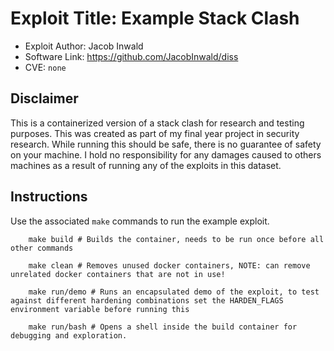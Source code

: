 # Exploit Title: Example Stack Clash

- Exploit Author: Jacob Inwald
- Software Link: <https://github.com/JacobInwald/diss>
- CVE: `none`

## Disclaimer

This is a containerized version of a stack clash for research and testing purposes. This was created as part of my final year project in security research. While running this should be safe, there is no guarantee of safety on your machine. I hold no responsibility for any damages caused to others machines as a result of running any of the exploits in this dataset.

## Instructions

Use the associated `make` commands to run the example exploit.

```
    make build # Builds the container, needs to be run once before all other commands 

    make clean # Removes unused docker containers, NOTE: can remove unrelated docker containers that are not in use!

    make run/demo # Runs an encapsulated demo of the exploit, to test against different hardening combinations set the HARDEN_FLAGS environment variable before running this 

    make run/bash # Opens a shell inside the build container for debugging and exploration. 
```
